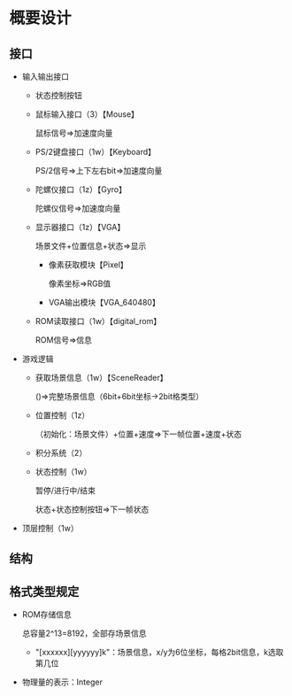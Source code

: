 # 概要设计

## 接口

* 输入输出接口

  * 状态控制按钮

  * 鼠标输入接口（3）【Mouse】

    鼠标信号=>加速度向量

  * PS/2键盘接口（1w）【Keyboard】

    PS/2信号=>上下左右bit=>加速度向量

  * 陀螺仪接口（1z）【Gyro】

    陀螺仪信号=>加速度向量

  * 显示器接口（1z）【VGA】

    场景文件+位置信息+状态=>显示

    * 像素获取模块【Pixel】

      像素坐标=>RGB值

    * VGA输出模块【VGA_640480】

  * ROM读取接口（1w）【digital_rom】

    ROM信号=>信息

* 游戏逻辑

  * 获取场景信息（1w）【SceneReader】

    ()=>完整场景信息（6bit+6bit坐标->2bit格类型）

  * 位置控制（1z）

    （初始化：场景文件）+位置+速度=>下一帧位置+速度+状态

  * 积分系统（2）

  * 状态控制（1w）

    暂停/进行中/结束

    状态+状态控制按钮=>下一帧状态

* 顶层控制（1w）

## 结构

## 格式类型规定

* ROM存储信息

  总容量2^13=8192，全部存场景信息

  * "\[xxxxxx]\[yyyyyy]k"：场景信息，x/y为6位坐标，每格2bit信息，k选取第几位

* 物理量的表示：Integer

